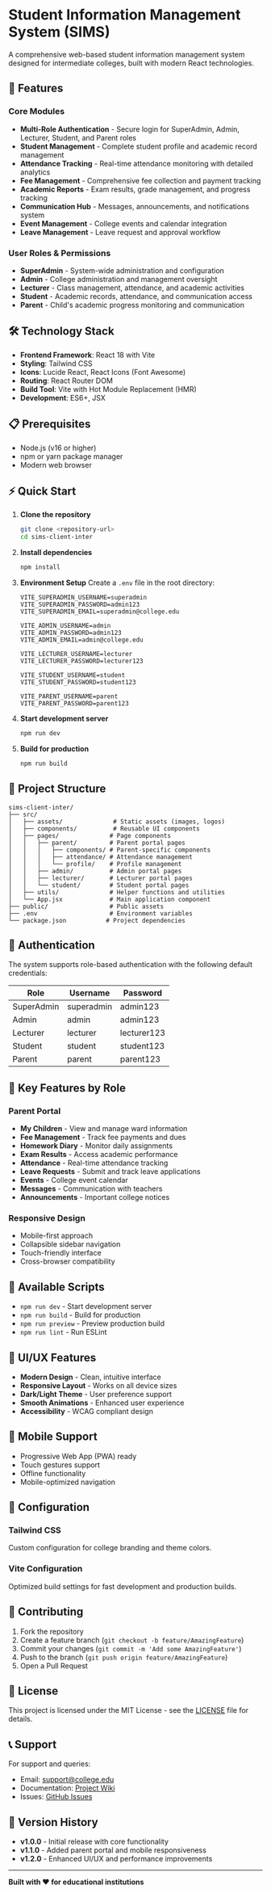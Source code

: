 # Student Information Management System (SIMS)

A comprehensive web-based student information management system designed for intermediate colleges, built with modern React technologies.

## 🚀 Features

### Core Modules
- **Multi-Role Authentication** - Secure login for SuperAdmin, Admin, Lecturer, Student, and Parent roles
- **Student Management** - Complete student profile and academic record management
- **Attendance Tracking** - Real-time attendance monitoring with detailed analytics
- **Fee Management** - Comprehensive fee collection and payment tracking
- **Academic Reports** - Exam results, grade management, and progress tracking
- **Communication Hub** - Messages, announcements, and notifications system
- **Event Management** - College events and calendar integration
- **Leave Management** - Leave request and approval workflow

### User Roles & Permissions
- **SuperAdmin** - System-wide administration and configuration
- **Admin** - College administration and management oversight
- **Lecturer** - Class management, attendance, and academic activities
- **Student** - Academic records, attendance, and communication access
- **Parent** - Child's academic progress monitoring and communication

## 🛠️ Technology Stack

- **Frontend Framework**: React 18 with Vite
- **Styling**: Tailwind CSS
- **Icons**: Lucide React, React Icons (Font Awesome)
- **Routing**: React Router DOM
- **Build Tool**: Vite with Hot Module Replacement (HMR)
- **Development**: ES6+, JSX

## 📋 Prerequisites

- Node.js (v16 or higher)
- npm or yarn package manager
- Modern web browser

## ⚡ Quick Start

1. **Clone the repository**
   ```bash
   git clone <repository-url>
   cd sims-client-inter
   ```

2. **Install dependencies**
   ```bash
   npm install
   ```

3. **Environment Setup**
   Create a `.env` file in the root directory:
   ```env
   VITE_SUPERADMIN_USERNAME=superadmin
   VITE_SUPERADMIN_PASSWORD=admin123
   VITE_SUPERADMIN_EMAIL=superadmin@college.edu

   VITE_ADMIN_USERNAME=admin
   VITE_ADMIN_PASSWORD=admin123
   VITE_ADMIN_EMAIL=admin@college.edu

   VITE_LECTURER_USERNAME=lecturer
   VITE_LECTURER_PASSWORD=lecturer123

   VITE_STUDENT_USERNAME=student
   VITE_STUDENT_PASSWORD=student123

   VITE_PARENT_USERNAME=parent
   VITE_PARENT_PASSWORD=parent123
   ```

4. **Start development server**
   ```bash
   npm run dev
   ```

5. **Build for production**
   ```bash
   npm run build
   ```

## 📁 Project Structure

```
sims-client-inter/
├── src/
│   ├── assets/              # Static assets (images, logos)
│   ├── components/          # Reusable UI components
│   ├── pages/              # Page components
│   │   ├── parent/         # Parent portal pages
│   │   │   ├── components/ # Parent-specific components
│   │   │   ├── attendance/ # Attendance management
│   │   │   └── profile/    # Profile management
│   │   ├── admin/          # Admin portal pages
│   │   ├── lecturer/       # Lecturer portal pages
│   │   └── student/        # Student portal pages
│   ├── utils/              # Helper functions and utilities
│   └── App.jsx             # Main application component
├── public/                 # Public assets
├── .env                    # Environment variables
└── package.json           # Project dependencies
```

## 🔐 Authentication

The system supports role-based authentication with the following default credentials:

| Role | Username | Password |
|------|----------|----------|
| SuperAdmin | superadmin | admin123 |
| Admin | admin | admin123 |
| Lecturer | lecturer | lecturer123 |
| Student | student | student123 |
| Parent | parent | parent123 |

## 🎯 Key Features by Role

### Parent Portal
- **My Children** - View and manage ward information
- **Fee Management** - Track fee payments and dues
- **Homework Diary** - Monitor daily assignments
- **Exam Results** - Access academic performance
- **Attendance** - Real-time attendance tracking
- **Leave Requests** - Submit and track leave applications
- **Events** - College event calendar
- **Messages** - Communication with teachers
- **Announcements** - Important college notices

### Responsive Design
- Mobile-first approach
- Collapsible sidebar navigation
- Touch-friendly interface
- Cross-browser compatibility

## 🚀 Available Scripts

- `npm run dev` - Start development server
- `npm run build` - Build for production
- `npm run preview` - Preview production build
- `npm run lint` - Run ESLint

## 🎨 UI/UX Features

- **Modern Design** - Clean, intuitive interface
- **Responsive Layout** - Works on all device sizes
- **Dark/Light Theme** - User preference support
- **Smooth Animations** - Enhanced user experience
- **Accessibility** - WCAG compliant design

## 📱 Mobile Support

- Progressive Web App (PWA) ready
- Touch gestures support
- Offline functionality
- Mobile-optimized navigation

## 🔧 Configuration

### Tailwind CSS
Custom configuration for college branding and theme colors.

### Vite Configuration
Optimized build settings for fast development and production builds.

## 🤝 Contributing

1. Fork the repository
2. Create a feature branch (`git checkout -b feature/AmazingFeature`)
3. Commit your changes (`git commit -m 'Add some AmazingFeature'`)
4. Push to the branch (`git push origin feature/AmazingFeature`)
5. Open a Pull Request

## 📄 License

This project is licensed under the MIT License - see the [LICENSE](LICENSE) file for details.

## 📞 Support

For support and queries:
- Email: support@college.edu
- Documentation: [Project Wiki](wiki-url)
- Issues: [GitHub Issues](issues-url)

## 🔄 Version History

- **v1.0.0** - Initial release with core functionality
- **v1.1.0** - Added parent portal and mobile responsiveness
- **v1.2.0** - Enhanced UI/UX and performance improvements

---

**Built with ❤️ for educational institutions**